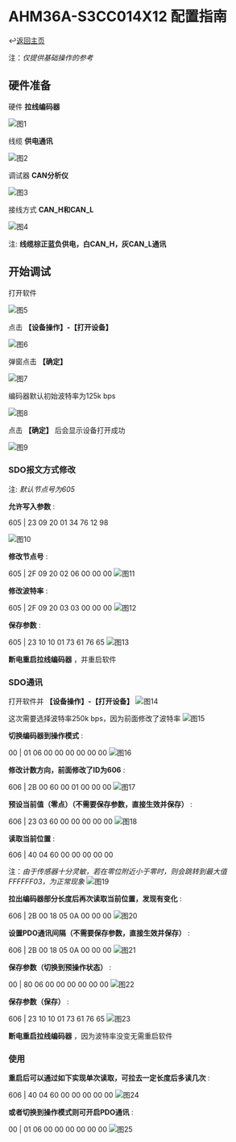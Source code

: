 # AHM36A-S3CC014X12 配置指南

↩️[返回主页](../../README.md)

注：_仅提供基础操作的参考_

## 硬件准备

硬件 __拉线编码器__

![图1](img/001.jpeg)

线缆 __供电通讯__

![图2](img/002.jpeg)

调试器 __CAN分析仪__

![图3](img/003.jpeg)

接线方式 __CAN_H和CAN_L__

![图4](img/004.jpeg)

注: __线缆棕正蓝负供电，白CAN_H，灰CAN_L通讯__

## 开始调试

打开软件

![图5](img/005.png)

点击 __【设备操作】-【打开设备】__

![图6](img/006.png)

弹窗点击 __【确定】__

![图7](img/007.png)

编码器默认初始波特率为125k bps

![图8](img/008.png)

点击 __【确定】__ 后会显示设备打开成功

![图9](img/009.png)

### SDO报文方式修改

注: _默认节点号为605_

__允许写入参数__ :

605 | 23 09 20 01 34 76 12 98

![图10](img/010.png)

__修改节点号__ :

605 | 2F 09 20 02 06 00 00 00
![图11](img/011.png)

__修改波特率__ :

605 | 2F 09 20 03 03 00 00 00
![图12](img/012.png)

__保存参数__ :

605 | 23 10 10 01 73 61 76 65
![图13](img/013.png)

__断电重启拉线编码器__ ，并重启软件

### SDO通讯

打开软件并 __【设备操作】-【打开设备】__ 
![图14](img/014.png)

这次需要选择波特率250k bps，因为前面修改了波特率
![图15](img/015.png)

__切换编码器到操作模式__ :

00 | 01 06 00 00 00 00 00 00
![图16](img/016.png)

__修改计数方向，前面修改了ID为606__ :

606 | 2B 00 60 00 01 00 00 00
![图17](img/017.png)

__预设当前值（零点）（不需要保存参数，直接生效并保存）__ :

606 | 23 03 60 00 00 00 00 00
![图18](img/018.png)

__读取当前位置__ :

606 | 40 04 60 00 00 00 00 00

注：_由于传感器十分灵敏，若在零位附近小于零时，则会跳转到最大值FFFFFF03，为正常现象_
![图19](img/019.png)

__拉出编码器部分长度后再次读取当前位置，发现有变化__ :

606 | 2B 00 18 05 0A 00 00 00
![图20](img/020.png)

__设置PDO通讯间隔（不需要保存参数，直接生效并保存）__ :

606 | 2B 00 18 05 0A 00 00 00
![图21](img/021.png)

__保存参数（切换到预操作状态）__ :

00 | 80 06 00 00 00 00 00 00
![图22](img/022.png)

__保存参数（保存）__ :

606 | 23 10 10 01 73 61 76 65
![图23](img/023.png)

__断电重启拉线编码器__ ，因为波特率没变无需重启软件

### 使用

__重启后可以通过如下实现单次读取，可拉去一定长度后多读几次__ :

606 | 40 04 60 00 00 00 00 00
![图24](img/024.png)

__或者切换到操作模式则可开启PDO通讯__ :

00 | 01 06 00 00 00 00 00 00
![图25](img/025.png)